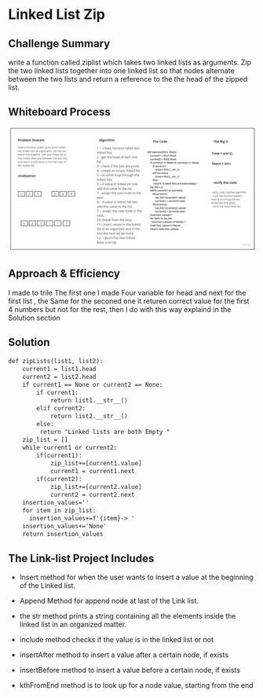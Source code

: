 # Linked List Zip


##  Challenge Summary
write a function called ziplist which takes
two linked lists as arguments. Zip the two linked lists together into one linked list so that nodes alternate between the two lists and return a reference to the the head of the zipped list.

## Whiteboard Process
![alt text](whiteboard/linked-list-zip.jpg)

## Approach & Efficiency
I made to trile The first one I made Four variable for head and next for the first list , the Same for the seconed one it returen correct value for the first 4 numbers but not for the rest, 
then I do with this way explaind in the Solution section 
## Solution
```
def zipLists(list1, list2):
    current1 = list1.head
    current2 = list2.head
    if current1 == None or current2 == None:
        if current1:
            return list1.__str__()
        elif current2:
            return list2.__str__()
        else:
         return "Linked lists are both Empty "
    zip_list = []
    while current1 or current2:
        if(current1):
            zip_list+=[current1.value]
            current1 = current1.next
        if(current2):
            zip_list+=[current2.value]
            current2 = current2.next
    insertion_values=''
    for item in zip_list:
      insertion_values+=f'{item}-> '
    insertion_values+='None'
    return insertion_values

```


## The Link-list Project Includes  

+ Insert method  for when the user wants to insert a value at the beginning of the Linked list.

+ Append Method  for append node at last of the Link list.

+ the str method prints a string containing all the elements inside the linked list in an organized matter.

+ include method checks if the value is in the linked list or not

+ insertAfter method to insert a value after a certain node, if exists

+ insertBefore method to insert a value before a certain node, if exists

+ kthFromEnd method is to look up for a node value, starting from the end

